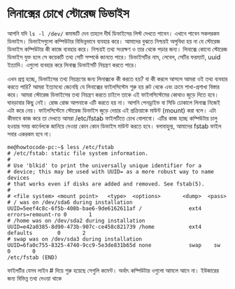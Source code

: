 # লিনাক্সের চোখে স্টোরেজ ডিভাইস #

আপনি যদি `ls -l /dev/` কমান্ডটি দেন তাহলে দীর্ঘ ডিভাইসের লিস্ট দেখতে পাবেন। এখানে পাবেন সকলরকম ডিভাইস। ডিভাইসগুলো কম্পিউটার বিভিন্নভাবে ব্যবহার করে। আমাদের বুঝতে নিশ্চয়ই অসুবিধা হয় না যে স্টোরেজ ডিভাইস কম্পিউটার কী কাজে ব্যবহার করে। নিশ্চয়ই তথ্য সংরক্ষণ ও তার থেকে পড়ার জন্য। লিনাক্সে কোনো স্টোরেজ ডিভাইস যুক্ত হলে সে কয়েকটি তথ্য সেটি সম্পর্কে জানতে পারে। ডিভাইসটির নাম, লেবেল, সেটির ফরম্যাট, uuid ইত্যাদি। এগুলো ব্যবহার করে লিনাক্স ডিভাইসটি নিয়ন্ত্রণ করতে পারে।

এখন প্রশ্ন হচ্ছে, ডিভাইসের তথ্য নিয়ন্ত্রণের জন্য লিনাক্সকে কী করতে হয়? বা কী করলে আসলে আমরা ওই তথ্য ব্যবহার করতে পারি? আমরা ইত্যমধ্যে জেনেছি যে লিনাক্সের ফাইলসিস্টেম শুরু হয় রুট থেকে এবং ক্রমে শাখা-প্রশাখা বিস্তার করে। আমরা স্টোরেজ ডিভাইসের তথ্য নিয়ন্ত্রণ করতে চাইলে তাকে এই ফাইলসিস্টেমের কোথাও জুড়ে দিতে হবে। ঘাবড়াবার কিছু নেই। রোজ রোজ আপনাকে এটি করতে হয় না। আপনি পেনড্রাইভ বা সিডি ঢোকালে লিনাক্স নিজেই এটা করে নেয়। ফাইলসিস্টেমে স্টোরেজ ডিভাইস জুড়ে দেয়ার এই প্রক্রিয়াকে মাউন্ট (mount) করা বলে। এটা কীভাবে কাজ করে তা দেখতে আমরা /etc/fstab ফাইলটিতে চোখ বোলাবো। এটির কাজ হচ্ছে কম্পিউটার চালু হওয়ার সময় কার্নেলকে জানিয়ে দেওয়া কোন কোন ডিভাইস মাউন্ট করতে হবে। বলাবাহুল্য, আমাদের fstab ফাইল সবার একরকম হবে না।

```
me@howtocode-pc:~$ less /etc/fstab
# /etc/fstab: static file system information.
#
# Use 'blkid' to print the universally unique identifier for a
# device; this may be used with UUID= as a more robust way to name devices
# that works even if disks are added and removed. See fstab(5).
#
# <file system> <mount point>   <type>  <options>       <dump>  <pass>
# / was on /dev/sda6 during installation
UUID=5eef4c8c-6f5b-408b-bae6-9de6162611af /               ext4    errors=remount-ro 0       1
# /home was on /dev/sda2 during installation
UUID=e42a0385-8d90-473b-907c-ce458c821739 /home           ext4    defaults        0       2
# swap was on /dev/sda3 during installation
UUID=6fa0c755-8325-4740-9cc9-5e3de831b65d none            swap    sw              0       0
/etc/fstab (END)
```

ফাইলটির যেসব লাইন # দিয়ে শুরু হয়েছে সেগুলি কমেন্ট। অর্থাৎ কম্পিউটার ওগুলো আমলে আনে না। ইউজারের জন্য বিভিন্ন তথ্য দেওয়া থাকে